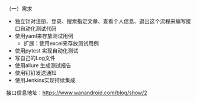 （一）需求
- 独立针对注册、登录、搜索指定文章、查看个人信息、退出这个流程来编写接口自动化测试代码
- 使用yaml来存放测试用例 
  - 扩展：使用excel来存放测试用例
- 使用pytest 实现自动化测试
- 写自己的Log文件
- 使用allure 生成测试报告
- 使用钉钉发送通知
- 使用Jenkins实现持续集成



接口信息地址：https://www.wanandroid.com/blog/show/2
